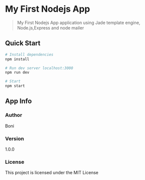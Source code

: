# My First Nodejs App

>My First Nodejs App application using Jade template engine, Node.js,Express and node mailer 

## Quick Start

```bash
# Install dependencies
npm install

# Run dev server localhost:3000
npm run dev

# Start
npm start
```

## App Info

### Author
Boni

### Version

1.0.0

### License

This project is licensed under the MIT License
